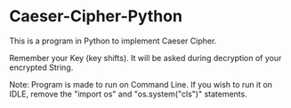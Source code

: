 # Caeser-Cipher-Python
This is a program in Python to implement Caeser Cipher. 

Remember your Key (key shifts). It will be asked during decryption of your encrypted String.

Note: Program is made to run on Command Line. If you wish to run it on IDLE, remove the "import os" and "os.system("cls")" statements.
